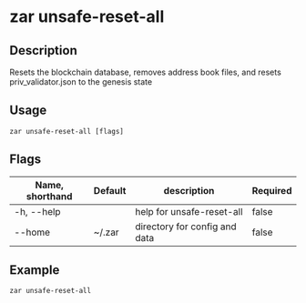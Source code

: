 # zar unsafe-reset-all

## Description

Resets the blockchain database, removes address book files, and resets priv_validator.json to the genesis state

## Usage

```shell
zar unsafe-reset-all [flags]
```

## Flags

| Name, shorthand|Default     | description               | Required  |
| ---------- | ----------- | ------------------------- | -------- |
| -h, --help |             | help for unsafe-reset-all| false  |
| --home     | ~/.zar | directory for config and data  | false    |

## Example

``` shell
zar unsafe-reset-all
```
